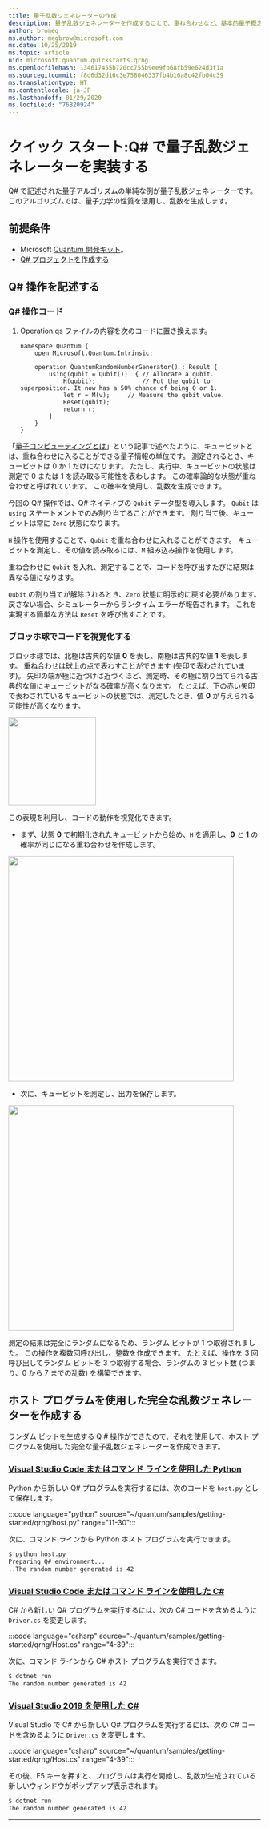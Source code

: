 ```yaml
---
title: 量子乱数ジェネレーターの作成
description: 量子乱数ジェネレーターを作成することで、重ね合わせなど、基本的量子概念を実証する Q# プロジェクトを構築します。
author: bromeg
ms.author: megbrow@microsoft.com
ms.date: 10/25/2019
ms.topic: article
uid: microsoft.quantum.quickstarts.qrng
ms.openlocfilehash: 134617455b720cc755b9ee9fb68fb59e624d3f1a
ms.sourcegitcommit: f8d6d32d16c3e758046337fb4b16a8c42fb04c39
ms.translationtype: HT
ms.contentlocale: ja-JP
ms.lasthandoff: 01/29/2020
ms.locfileid: "76820924"
---
```

# <a name="quickstart-implement-a-quantum-random-number-generator-in-q"></a>クイック スタート:Q# で量子乱数ジェネレーターを実装する
Q# で記述された量子アルゴリズムの単純な例が量子乱数ジェネレーターです。 このアルゴリズムでは、量子力学の性質を活用し、乱数を生成します。 

## <a name="prerequisites"></a>前提条件

- Microsoft [Quantum 開発キット](xref:microsoft.quantum.install)。
- [Q# プロジェクトを作成する](xref:microsoft.quantum.howto.createproject)


## <a name="write-a-q-operation"></a>Q# 操作を記述する

### <a name="q-operation-code"></a>Q# 操作コード

1. Operation.qs ファイルの内容を次のコードに置き換えます。

    ```qsharp
    namespace Quantum {
        open Microsoft.Quantum.Intrinsic;

        operation QuantumRandomNumberGenerator() : Result {
            using(qubit = Qubit())  { // Allocate a qubit.
                H(qubit);             // Put the qubit to superposition. It now has a 50% chance of being 0 or 1.
                let r = M(v);     // Measure the qubit value.
                Reset(qubit);
                return r;
            }
        }
    }
    ```

「[量子コンピューティングとは](xref:microsoft.quantum.overview.what)」という記事で述べたように、キュービットとは、重ね合わせに入ることができる量子情報の単位です。 測定されるとき、キュービットは 0 か 1 だけになります。 ただし、実行中、キュービットの状態は測定で 0 または 1 を読み取る可能性を表わします。 この確率論的な状態が重ね合わせと呼ばれています。 この確率を使用し、乱数を生成できます。

今回の Q# 操作では、Q# ネイティブの `Qubit` データ型を導入します。 `Qubit` は `using` ステートメントでのみ割り当てることができます。 割り当て後、キュービットは常に `Zero` 状態になります。 

`H` 操作を使用することで、`Qubit` を重ね合わせに入れることができます。 キュービットを測定し、その値を読み取るには、`M` 組み込み操作を使用します。

重ね合わせに `Qubit` を入れ、測定することで、コードを呼び出すたびに結果は異なる値になります。 

`Qubit` の割り当てが解除されるとき、`Zero` 状態に明示的に戻す必要があります。戻さない場合、シミュレーターからランタイム エラーが報告されます。 これを実現する簡単な方法は `Reset` を呼び出すことです。

### <a name="visualizing-the-code-with-the-bloch-sphere"></a>ブロッホ球でコードを視覚化する

ブロッホ球では、北極は古典的な値 **0** を表し、南極は古典的な値 **1** を表します。 重ね合わせは球上の点で表わすことができます (矢印で表わされています)。 矢印の端が極に近づけば近づくほど、測定時、その極に割り当てられる古典的な値にキュービットがなる確率が高くなります。 たとえば、下の赤い矢印で表わされているキュービットの状態では、測定したとき、値 **0** が与えられる可能性が高くなります。

<img src="~/media/qrng-Bloch.png" width="175">

この表現を利用し、コードの動作を視覚化できます。

* まず、状態 **0** で初期化されたキュービットから始め、`H` を適用し、**0** と **1** の確率が同じになる重ね合わせを作成します。

<img src="~/media/qrng-H.png" width="450">

* 次に、キュービットを測定し、出力を保存します。

<img src="~/media/qrng-meas.png" width="450">

測定の結果は完全にランダムになるため、ランダム ビットが 1 つ取得されました。 この操作を複数回呼び出し、整数を作成できます。 たとえば、操作を 3 回呼び出してランダム ビットを 3 つ取得する場合、ランダムの 3 ビット数 (つまり、0 から 7 までの乱数) を構築できます。

## <a name="creating-a-complete-random-number-generator-using-a-host-program"></a>ホスト プログラムを使用した完全な乱数ジェネレーターを作成する

ランダム ビットを生成する Q # 操作ができたので、それを使用して、ホスト プログラムを使用した完全な量子乱数ジェネレーターを作成できます。

 ### <a name="python-with-visual-studio-code-or-the-command-linetabtabid-python"></a>[Visual Studio Code またはコマンド ラインを使用した Python](#tab/tabid-python)
 
 Python から新しい Q# プログラムを実行するには、次のコードを `host.py` として保存します。
 
:::code language="python" source="~/quantum/samples/getting-started/qrng/host.py" range="11-30":::

 次に、コマンド ラインから Python ホスト プログラムを実行できます。
 ```bash
 $ python host.py
 Preparing Q# environment...
 ..The random number generated is 42
 ```
 ### <a name="c-with-visual-studio-code-or-the-command-linetabtabid-csharp"></a>[Visual Studio Code またはコマンド ラインを使用した C#](#tab/tabid-csharp)
 
 C# から新しい Q# プログラムを実行するには、次の C# コードを含めるように `Driver.cs` を変更します。
 
 :::code language="csharp" source="~/quantum/samples/getting-started/qrng/Host.cs" range="4-39":::
 
 次に、コマンド ラインから C# ホスト プログラムを実行できます。
 
 ```bash
 $ dotnet run
 The random number generated is 42
 ```

 ### <a name="c-with-visual-studio-2019tabtabid-vs2019"></a>[Visual Studio 2019 を使用した C#](#tab/tabid-vs2019)

 Visual Studio で C# から新しい Q# プログラムを実行するには、次の C# コードを含めるように `Driver.cs` を変更します。

 :::code language="csharp" source="~/quantum/samples/getting-started/qrng/Host.cs" range="4-39":::

 その後、F5 キーを押すと、プログラムは実行を開始し、乱数が生成されている新しいウィンドウがポップアップ表示されます。 

 ```bash
 $ dotnet run
 The random number generated is 42
 ```
 ***
